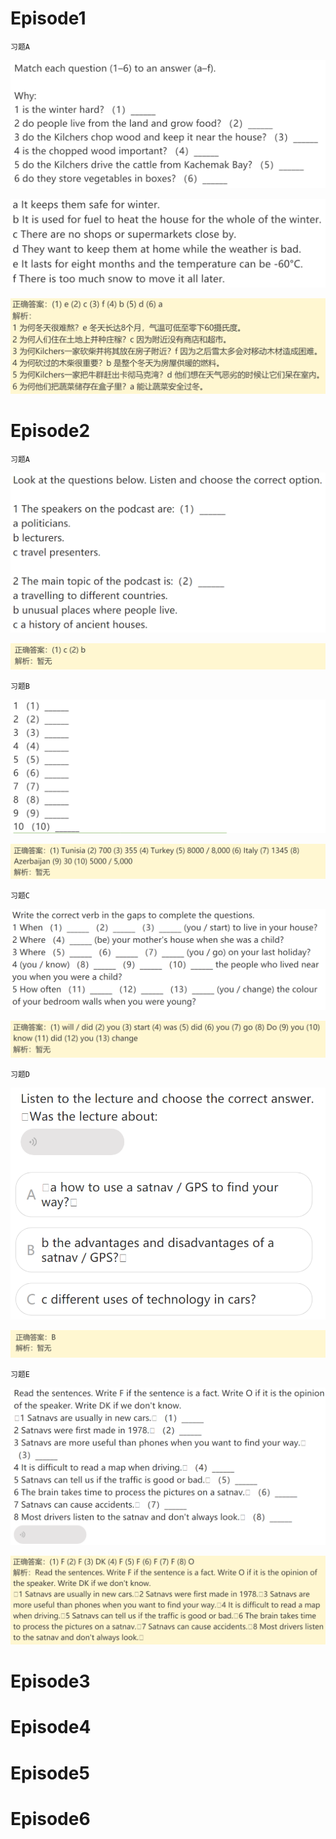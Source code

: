 # Episode1

`习题A`

![image-20240513083104533](assets/Unit_1/image-20240513083104533.png)

![image-20240513083158378](assets/Unit_1/image-20240513083158378.png)

![image-20240513083216042](assets/Unit_1/image-20240513083216042.png)

# Episode2

`习题A`

![image-20240513083324721](assets/Unit_1/image-20240513083324721.png)

![image-20240513083332431](assets/Unit_1/image-20240513083332431.png)

`习题B`

![image-20240513083359613](assets/Unit_1/image-20240513083359613.png)

![image-20240513083409015](assets/Unit_1/image-20240513083409015.png)

`习题C`

![image-20240513083430182](assets/Unit_1/image-20240513083430182.png)

![image-20240513083439484](assets/Unit_1/image-20240513083439484.png)

`习题D`

![image-20240513083516367](assets/Unit_1/image-20240513083516367.png)

![image-20240513083525942](assets/Unit_1/image-20240513083525942.png)

`习题E`

![image-20240513083550604](assets/Unit_1/image-20240513083550604.png)

![image-20240513083559815](assets/Unit_1/image-20240513083559815.png)

# Episode3

# Episode4

# Episode5

# Episode6

